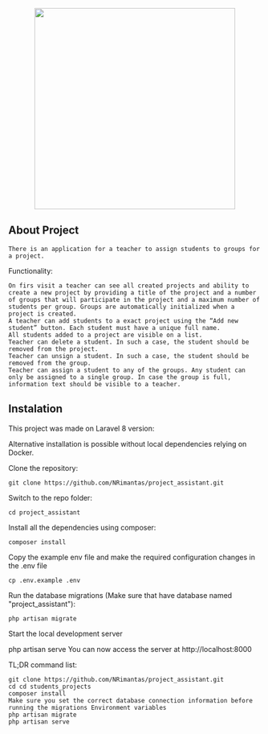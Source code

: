 <p align="center"><a href="https://laravel.com" target="_blank"><img src="https://raw.githubusercontent.com/laravel/art/master/logo-lockup/5%20SVG/2%20CMYK/1%20Full%20Color/laravel-logolockup-cmyk-red.svg" width="400"></a></p>


## About Project
    There is an application for a teacher to assign students to groups for a project.

Functionality:

    On firs visit a teacher can see all created projects and ability to create a new project by providing a title of the project and a number of groups that will participate in the project and a maximum number of students per group. Groups are automatically initialized when a project is created.
    A teacher can add students to a exact project using the “Add new student” button. Each student must have a unique full name.
    All students added to a project are visible on a list.
    Teacher can delete a student. In such a case, the student should be removed from the project.
    Teacher can unsign a student. In such a case, the student should be removed from the group.
    Teacher can assign a student to any of the groups. Any student can only be assigned to a single group. In case the group is full, information text should be visible to a teacher.
    
## Instalation


This project was made on Laravel 8 version:

Alternative installation is possible without local dependencies relying on Docker.

Clone the repository:

    git clone https://github.com/NRimantas/project_assistant.git

Switch to the repo folder:

    cd project_assistant

Install all the dependencies using composer:

    composer install

Copy the example env file and make the required configuration changes in the .env file

    cp .env.example .env

Run the database migrations (Make sure that have database named "project_assistant"):

    php artisan migrate

Start the local development server

php artisan serve You can now access the server at http://localhost:8000

TL;DR command list:

    git clone https://github.com/NRimantas/project_assistant.git
    cd cd students_projects
    composer install
    Make sure you set the correct database connection information before running the migrations Environment variables
    php artisan migrate
    php artisan serve



